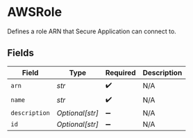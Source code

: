 # AWSRole

Defines a role ARN that Secure Application can connect to.


## Fields

| Field              | Type               | Required           | Description        |
| ------------------ | ------------------ | ------------------ | ------------------ |
| `arn`              | *str*              | :heavy_check_mark: | N/A                |
| `name`             | *str*              | :heavy_check_mark: | N/A                |
| `description`      | *Optional[str]*    | :heavy_minus_sign: | N/A                |
| `id`               | *Optional[str]*    | :heavy_minus_sign: | N/A                |
